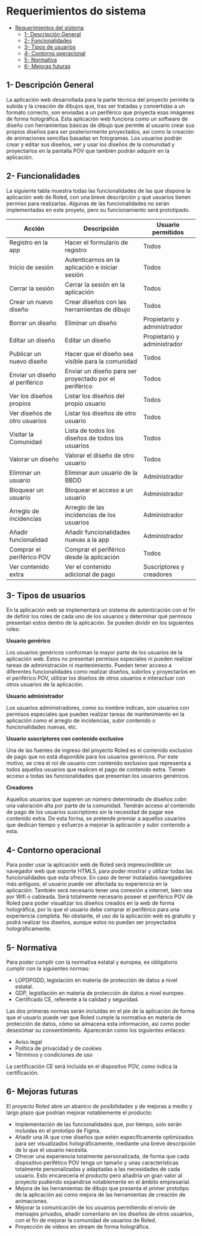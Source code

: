 # Requerimientos do sistema

- [Requerimientos del sistema](#requerimientos-del-sistema)
  - [1- Descripción General](#1--descripción-general)
  - [2- Funcionalidades](#2--funcionalidades)
  - [3- Tipos de usuarios](#3--tipos-de-usuarios)
  - [4- Contorno operacional](#4--contorno-operacional)
  - [5- Normativa](#5--normativa)
  - [6- Mejoras futuras](#6--mejoras-futuras)

## 1- Descripción General

La aplicación web desarrollada para la parte técnica del proyecto permite la subida y la creación de dibujos que, tras ser tratadas y convertidas a un formato correcto, son enviadas a un periférico que proyecta esas imágenes de forma holográfica. Esta aplicación web funciona como un software de diseño con herramientas básicas de dibujo que permite al usuario crear sus propios diseños para ser posteriormente proyectados, así como la creación de animaciones sencillas basadas en fotogramas. 
Los usuarios podrán crear y editar sus diseños, ver y usar los diseños de la comunidad y proyectarlos en la pantalla POV que también podrán adquirir en la aplicación.

## 2- Funcionalidades

La siguiente tabla muestra todas las funcionalidades de las que dispone la aplicación web de Roled, con una breve descripción y qué usuarios tienen permiso para realizarlas. Algunas de las funcionalidades no serán implementadas en este proyeto, pero su funcionamiento será prototipado.

| Acción                          |  Descripción                                           |   Usuario permitidos           |
|---------------------------------|--------------------------------------------------------|--------------------------------|
| Registro en la app              | Hacer el formulario de registro                        | Todos                          |
| Inicio de sesión                | Autenticarnos en la aplicación e iniciar sesión        | Todos                          |
| Cerrar la sesión                | Cerrar la sesión en la aplicación                      | Todos                          |
| Crear un nuevo diseño           | Crear diseños con las herramientas de dibujo           | Todos                          |
| Borrar un diseño                | Eliminar un diseño                                     | Propietario y administrador    |
| Editar un diseño                | Editar   un diseño                                     | Propietario y administrador    |
| Publicar un nuevo diseño        | Hacer que el diseño sea visible para la comunidad      | Todos                          |
| Enviar un diseño al periférico  | Enviar un diseño para ser proyectado por el periférico | Todos                          |
| Ver los diseños propios         | Listar los diseños del propio usuario                  | Todos                          |
| Ver diseños de otro usuarios    | Listar los diseños de otro usuario                     | Todos                          |
| Visitar la Comunidad            | Lista de todos los diseños de todos los usuarios       | Todos                          |
| Valorar un diseño               | Valorar el diseño de otro usuario                      | Todos                          |
| Eliminar un usuario             | Eliminar aun usuario de la BBDD                        | Administrador                  |
| Bloquear un usuario             | Bloquear el acceso a un usuario                        | Administrador                  |
| Arreglo de incidencias          | Arreglo de las incidencias de los usuarios             | Administrador                  |
| Añadir funcionalidad            | Añadir funcionalidades nuevas a la app                 | Administrador                  |
| Comprar el periférico POV       | Comprar el periférico desde la aplicación              | Todos                          |
| Ver contenido extra             | Ver el contenido adicional de pago                     | Suscriptores y creadores       |

## 3- Tipos de usuarios

En la aplicación web se implementará un sistema de autenticación con el fin de definir los roles de cada uno de los usuarios y determinar qué permisos presentan estos dentro de la aplicación. Se pueden dividir en los siguientes roles:

**Usuario genérico**

Los usuarios genéricos conforman la mayor parte de los usuarios de la aplicación web. Estos no presentan permisos especiales ni pueden realizar tareas de administración ni mantenimiento. Pueden tener acceso a diferentes funcionalidades como realizar diseños, subirlos y proyectarlos en el periférico POV, utilizar los diseños de otros usuarios e interactuar con otros usuarios de la aplicación. 

**Usuario administrador**

Los usuarios administradores, como su nombre indican, son usuarios con permisos especiales que pueden realizar tareas de mantenimiento en la aplicación como el arreglo de incidencias, subir contenido o funcionalidades nuevas, etc.

**Usuario suscriptores con contenido exclusivo**

Una de las fuentes de ingreso del proyecto Roled es el contenido exclusivo de pago que no está disponible para los usuarios genéricos. Por este motivo, se crea el rol de usuario con contenido exclusivo que representa a todos aquellos usuarios que realicen el pago de contenido extra. Tienen acceso a todas las funcionalidades que presentan los usuarios genéricos.

**Creadores**

Aquellos usuarios que superen un número determinado de diseños cobn una valoración alta por parte de la comunidad. Tendrán acceso al contenido de pago de los usuarios suscriptores sin la necesidad de pagar ese contenido extra. De esta forma, se pretende premiar a aquellos usuarios que dedican tiempo y esfuerzo a mejorar la aplicación y subir contenido a esta. 

## 4- Contorno operacional

Para poder usar la aplicación web de Roled será imprescindible un navegador web que soporte HTML5, para poder mostrar y utilizar todas las funcionalidades que esta ofrece. En caso de tener instalados navegadores más antiguos, el usuario puede ver afectada su experiencia en la aplicación. 
También será necesario tener una conexión a internet, bien sea por Wifi o cableada. 
Será totalmente necesario poseer el periférico POV de Roled para poder visualizar los diseños creados en la web de forma holográfica, por lo que el usuario debe comprar el periférico para una experiencia completa. No obstante, el uso de la aplicación web es gratuito y podrá realizar los diseños, aunque estos no puedan ser proyectados holográficamente. 

## 5- Normativa

Para poder cumplir con la normativa estatal y europea, es obligatorio cumplir con la siguientes normas:
- LOPDPGDD, legislación en materia de protección de datos a nivel estatal.
- GDP, legistlación en materia de protección de datos a nivel europeo.
- Certificado CE, referente a la calidad y seguridad.

Las dos primeras normas serán incluidas en el pie de la aplicación de forma que el usuario puede ver que Roled cumple la normativa en materia de protección de datos, cómo se almacena esta información, así como poder desestimar su consentimiento. Aparecerán como los siguientes enlaces:
- Aviso legal 
- Política de privacidad y de cookies
- Términos y condiciones de uso

La certificación CE será incluida en el dispositvo POV, como indica la certificación. 

## 6- Mejoras futuras

El proyecto Roled abre un abanico de posibilidades y de mejoras a medio y largo plazo que podrían mejorar notablemente el producto:
- Implementación de las funcionalidades que, por tiempo, solo serán incluidas en el prototipo de Figma.
- Añadir una IA que cree diseños que estén específicamente optimizados para ser visualizados holográficamente, mediante una breve descripción de lo que el usuario necesita. 
- Ofrecer una experiencia totalmente personalizada, de forma que cada dispositivo perifético POV tenga un tamaño y unas características totalmente personalizadas y adaptadas a las necesidades de cada usuario. Esto encarecería el producto pero añadiría un gran valor al proyecto pudiendo expandirse notablemente en el ámbito empresarial.
- Mejora de las herramientas de dibujo que presenta el primer prototipo de la aplicación así como mejora de las herramientas de creación de animaciones. 
- Mejorar la comunicación de los usuarios permitiendo el envío de mensajes privados, añadir comentario en los diseños de otros usuarios, con el fin de mejorar la comunidad de usuarios de Roled. 
- Proyección de vídeos en stream de forma holográfica.

